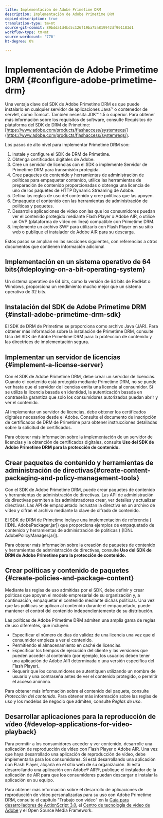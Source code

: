 ```yaml
---
title: Implementación de Adobe Primetime DRM
description: Implementación de Adobe Primetime DRM
copied-description: true
translation-type: tm+mt
source-git-commit: 89bdda1d4bd5c126f19ba75a819942df901183d1
workflow-type: tm+mt
source-wordcount: '770'
ht-degree: 0%

---
```



# Implementación de Adobe Primetime DRM {#configure-adobe-primetime-drm}

Una ventaja clave del SDK de Adobe Primetime DRM es que puede instalarlo en cualquier servidor de aplicaciones Java™ o contenedor de servlet, como Tomcat. También necesita JDK™ 1.5 o superior. Para obtener más información sobre los requisitos de software, consulte Requisitos de plataforma del SDK de DRM de Primetime: [https://www.adobe.com/products/flashaccess/systemreqs/](https://www.adobe.com/products/flashaccess/systemreqs/).

Los pasos de alto nivel para implementar Primetime DRM son:

1. Instale y configure el SDK de DRM de Primetime.
1. Obtenga certificados digitales de Adobe.
1. Cree un servidor de licencias con el SDK o implemente Servidor de Primetime DRM para transmisión protegida.
1. Cree paquetes de contenido y herramientas de administración de políticas para empaquetar contenido, utilice las herramientas de preparación de contenido proporcionadas o obtenga una licencia de uno de los paquetes de HTTP Dynamic Streaming de Adobe.
1. Defina las reglas de uso del contenido y cree políticas que las apoyen.
1. Empaquete el contenido con las herramientas de administración de políticas y paquetes.
1. Desarrolle aplicaciones de vídeo con las que los consumidores puedan ver el contenido protegido mediante Flash Player o Adobe AIR, o utilice un OVP (plataforma de vídeo en línea) compatible con Primetime DRM.
1. Implemente un archivo SWF para utilizarlo con Flash Player en su sitio web o publique el instalador de Adobe AIR para su descarga.

Estos pasos se amplían en las secciones siguientes, con referencias a otros documentos que contienen información adicional.

## Implementación en un sistema operativo de 64 bits{#deploying-on-a-bit-operating-system}

Un sistema operativo de 64 bits, como la versión de 64 bits de RedHat o Windows, proporciona un rendimiento mucho mejor que un sistema operativo de 32 bits.

## Instalación del SDK de Adobe Primetime DRM {#install-adobe-primetime-drm-sdk}

El SDK de DRM de Primetime se proporciona como archivo Java (JAR). Para obtener más información sobre la instalación de Primetime DRM, consulte Uso del SDK de Adobe Primetime DRM para la protección de contenido y las directrices de implementación segura.

## Implementar un servidor de licencias {#implement-a-license-server}

Con el SDK de Adobe Primetime DRM, debe crear un servidor de licencias. Cuando el contenido está protegido mediante Primetime DRM, no se puede ver hasta que el servidor de licencias emita una licencia al consumidor. Si se utiliza la licencia basada en identidad, la autenticación basada en contraseña garantiza que solo los consumidores autorizados puedan abrir y ver el contenido.

Al implementar un servidor de licencias, debe obtener los certificados digitales necesarios desde el Adobe. Consulte el documento de inscripción de certificados de DRM de Primetime para obtener instrucciones detalladas sobre la solicitud de certificados.

Para obtener más información sobre la implementación de un servidor de licencias y la obtención de certificados digitales, consulte **Uso del SDK de Adobe Primetime DRM para la protección de contenido.**

## Crear paquetes de contenido y herramientas de administración de directivas{#create-content-packaging-and-policy-management-tools}

Con el SDK de Adobe Primetime DRM, puede crear paquetes de contenido y herramientas de administración de directivas. Las API de administración de directivas permiten a los administradores crear, ver detalles y actualizar directivas. Las API de empaquetado incrustan la directiva en un archivo de vídeo y cifran el archivo mediante la clave de cifrado de contenido.

El SDK de DRM de Primetime incluye una implementación de referencia ( [!DNL AdobePackager.jar]) que proporciona ejemplos de empaquetado de contenido y herramientas de administración de políticas ( [!DNL AdobePolicyManager.jar]).

Para obtener más información sobre la creación de paquetes de contenido y herramientas de administración de directivas, consulte **Uso del SDK de DRM de Adobe Primetime para la protección de contenido.**

## Crear políticas y contenido de paquetes {#create-policies-and-package-content}

Mediante las reglas de uso admitidas por el SDK, debe definir y crear políticas que apoyen el modelo empresarial de su organización y, a continuación, empaquetar el contenido mediante dichas políticas. Una vez que las políticas se aplican al contenido durante el empaquetado, puede mantener el control del contenido independientemente de su distribución.

Las políticas de Adobe Primetime DRM admiten una amplia gama de reglas de uso diferentes, que incluyen:

* Especificar el número de días de validez de una licencia una vez que el consumidor empieza a ver el contenido.
* Permitiendo el almacenamiento en caché de licencias.
* Especificar los tiempos de ejecución del cliente y las versiones que pueden acceder al contenido (por ejemplo, los usuarios deben tener una aplicación de Adobe AIR determinada o una versión específica del Flash Player).
* Requerir que los consumidores se autentiquen utilizando un nombre de usuario y una contraseña antes de ver el contenido protegido, o permitir el acceso anónimo.

Para obtener más información sobre el contenido del paquete, consulte *Protección del contenido*. Para obtener más información sobre las reglas de uso y los modelos de negocio que admiten, consulte *Reglas de uso*.

## Desarrollar aplicaciones para la reproducción de vídeo {#develop-applications-for-video-playback}

Para permitir a los consumidores acceder y ver contenido, desarrolle una aplicación de reproducción de vídeo con Flash Player o Adobe AIR. Una vez que haya desarrollado una aplicación de reproducción de vídeo, debe implementarla para los consumidores. Si está desarrollando una aplicación con Flash Player, alojarla en el sitio web de su organización. Si está desarrollando una aplicación con Adobe® AIR®, publique el instalador de la aplicación de AIR para que los consumidores puedan descargar e instalar la aplicación en su equipo.

Para obtener más información sobre el desarrollo de aplicaciones de reproducción de vídeo personalizadas para su uso con Adobe Primetime DRM, consulte el capítulo &quot;Trabajo con vídeo&quot; en la [Guía para desarrolladores de ActionScript 3.0](https://help.adobe.com/en_US/as3/dev/WS9936fa0d5984e93b3f4f38ec1272a447844-8000.html), el [Centro de tecnología de vídeo de Adobe](https://www.adobe.com/devnet/video/) y el Open Source Media Framework.